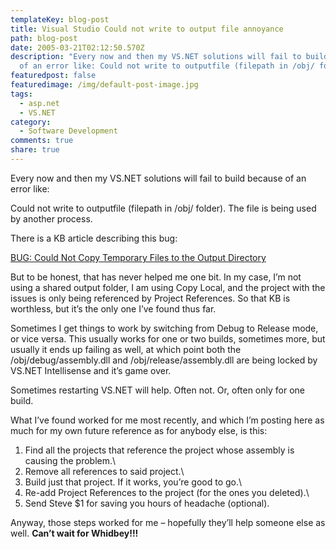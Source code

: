 ```yaml
---
templateKey: blog-post
title: Visual Studio Could not write to output file annoyance
path: blog-post
date: 2005-03-21T02:12:50.570Z
description: "Every now and then my VS.NET solutions will fail to build because
  of an error like: Could not write to outputfile (filepath in /obj/ folder)."
featuredpost: false
featuredimage: /img/default-post-image.jpg
tags:
  - asp.net
  - VS.NET
category:
  - Software Development
comments: true
share: true
---
```

<!--StartFragment-->

Every now and then my VS.NET solutions will fail to build because of an error like:

Could not write to outputfile (filepath in /obj/ folder). The file is being used by another process.

There is a KB article describing this bug:

[BUG: Could Not Copy Temporary Files to the Output Directory](http://support.microsoft.com/kb/313512/EN-US)

But to be honest, that has never helped me one bit. In my case, I’m not using a shared output folder, I am using Copy Local, and the project with the issues is only being referenced by Project References. So that KB is worthless, but it’s the only one I’ve found thus far.

Sometimes I get things to work by switching from Debug to Release mode, or vice versa. This usually works for one or two builds, sometimes more, but usually it ends up failing as well, at which point both the /obj/debug/assembly.dll and /obj/release/assembly.dll are being locked by VS.NET Intellisense and it’s game over.

Sometimes restarting VS.NET will help. Often not. Or, often only for one build.

What I’ve found worked for me most recently, and which I’m posting here as much for my own future reference as for anybody else, is this:

1) Find all the projects that reference the project whose assembly is causing the problem.\
2) Remove all references to said project.\
3) Build just that project. If it works, you’re good to go.\
4) Re-add Project References to the project (for the ones you deleted).\
5) Send Steve $1 for saving you hours of headache (optional).

Anyway, those steps worked for me – hopefully they’ll help someone else as well. **Can’t wait for Whidbey!!!**

<!--EndFragment-->